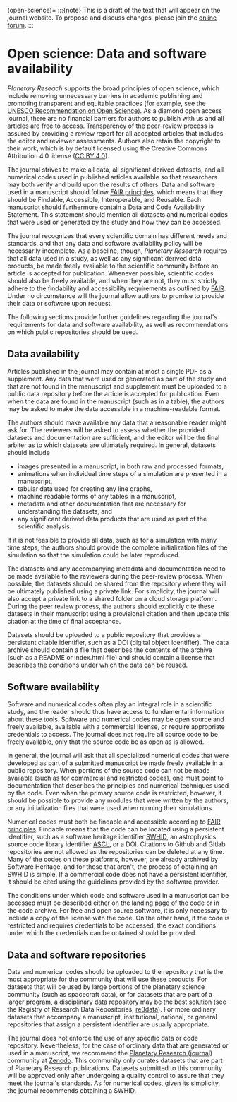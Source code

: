 (open-science)=
:::{note}
This is a draft of the text that will appear on the journal website. To propose and discuss changes, please join the [online forum](#forum).
:::

# Open science: Data and software availability

*Planetary Reseach* supports the broad principles of open science, which include removing unnecessary barriers in academic publishing and promoting transparent and equitable practices (for example, see the [UNESCO Recommendation on Open Science](https://doi.org/10.54677/MNMH8546)). As a diamond open access journal, there are no financial barriers for authors to publish with us and all articles are free to access. Transparency of the peer-review process is assured by providing a review report for all accepted articles that includes the editor and reviewer assessments. Authors also retain the copyright to their work, which is by default licensed using the Creative Commons Attribution 4.0 license ([CC BY 4.0](https://creativecommons.org/licenses/by/4.0/deed.en)).

The journal strives to make all data, all significant derived datasets, and all numerical codes used in published articles available so that researchers may both verify and build upon the results of others. Data and software used in a manuscript should follow [FAIR principles](https://www.go-fair.org/fair-principles/), which means that they should be Findable, Accessible, Interoperable, and Reusable. Each manuscript should furthermore contain a Data and Code Availability Statement. This statement should mention all datasets and numerical codes that were used or generated by the study and how they can be accessed.

The journal recognizes that every scientific domain has different needs and standards, and that any data and software availability policy will be necessarily incomplete. As a baseline, though, *Planetary Research* requires that all data used in a study, as well as any significant derived data products, be made freely available to the scientific community before an article is accepted for publication. Whenever possible, scientific codes should also be freely available, and when they are not, they must strictly adhere to the findability and accessibility requirements as outlined by [FAIR](https://www.go-fair.org/fair-principles/). Under no circumstance will the journal allow authors to promise to provide their data or software upon request.

The following sections provide further guidelines regarding the journal's requirements for data and software availability, as well as recommendations on which public repositories should be used.

## Data availability

Articles published in the journal may contain at most a single PDF as a supplement. Any data that were used or generated as part of the study and that are not found in the manuscript and supplement must be uploaded to a public data repository before the article is accepted for publication. Even when the data are found in the manuscript (such as in a table), the authors may be asked to make the data accessible in a machine-readable format.

The authors should make available any data that a reasonable reader might ask for. The reviewers will be asked to assess whether the provided datasets and documentation are sufficient, and the editor will be the final arbiter as to which datasets are ultimately required. In general, datasets should include

* images presented in a manuscript, in both raw and processed formats,
* animations when individual time steps of a simulation are presented in a manuscript,
* tabular data used for creating any line graphs,
* machine readable forms of any tables in a manuscript,
* metadata and other documentation that are necessary for understanding the datasets, and
* any significant derived data products that are used as part of the scientific analysis.

If it is not feasible to provide all data, such as for a simulation with many time steps, the authors should provide the complete initialization files of the simulation so that the simulation could be later reproduced.

The datasets and any accompanying metadata and documentation need to be made available to the reviewers during the peer-review process. When possible, the datasets should be shared from the repository where they will be ultimately published using a private link. For simplicity, the journal will also accept a private link to a shared folder on a cloud storage platform. During the peer review process, the authors should explicitly cite these datasets in their manuscript using a provisional citation and then update this citation at the time of final acceptance.

Datasets should be uploaded to a public repository that provides a persistent citable identifier, such as a DOI (digital object identifier). The data archive should contain a file that describes the contents of the archive (such as a README or index.html file) and should contain a license that describes the conditions under which the data can be reused.

## Software availability

Software and numerical codes often play an integral role in a scientific study, and the reader should thus have access to fundamental information about these tools. Software and numerical codes may be open source and freely available, available with a commercial license, or require appropriate credentials to access. The journal does not require all source code to be freely available, only that the source code be as open as is allowed.

In general, the journal will ask that all specialized numerical codes that were developed as part of a submitted manuscript be made freely available in a public repository. When portions of the source code can not be made available (such as for commercial and restricted codes), one must point to documentation that describes the principles and numerical techniques used by the code. Even when the primary source code is restricted, however, it should be possible to provide any modules that were written by the authors, or any initialization files that were used when running their simulations.

Numerical codes must both be findable and accessible according to [FAIR principles](https://www.go-fair.org/fair-principles/). Findable means that the code can be located using a persistent identifier, such as a software heritage identifier [SWHID](https://www.softwareheritage.org/), an astrophysics source code library identifier [ASCL](https://ascl.net/), or a DOI. Citations to Github and Gitlab repositories are not allowed as the repositories can be deleted at any time. Many of the codes on these platforms, however, are already archived by Software Heritage, and for those that aren't, the process of obtaining an SWHID is simple. If a commercial code does not have a persistent identifier, it should be cited using the guidelines provided by the software provider.

The conditions under which code and software used in a manuscript can be accessed must be described either on the landing page of the code or in the code archive. For free and open source software, it is only necessary to include a copy of the license with the code. On the other hand, if the code is restricted and requires credentials to be accessed, the exact conditions under which the credentials can be obtained should be provided.

## Data and software repositories

Data and numerical codes should be uploaded to the repository that is the most appropriate for the community that will use these products. For datasets that will be used by large portions of the planetary science community (such as spacecraft data), or for datasets that are part of a larger program, a disciplinary data repository may be the best solution (see the Registry of Research Data Repositories, [re3data](https://www.re3data.org/)). For more ordinary datasets that accompany a manuscript, institutional, national, or general repositories that assign a persistent identifier are usually appropriate.

The journal does not enforce the use of any specific data or code repository. Nevertheless, for the case of ordinary data that are generated or used in a manuscript, we recommend the [Planetary Research (journal)](https://zenodo.org/communities/planetary-research-org) community at [Zenodo](zenodo.org). This community only curates datasets that are part of Planetary Research publications. Datasets submitted to this community will be approved only after undergoing a quality control to assure that they meet the journal's standards. As for numerical codes, given its simplicity, the journal recommends obtaining a SWHID.
